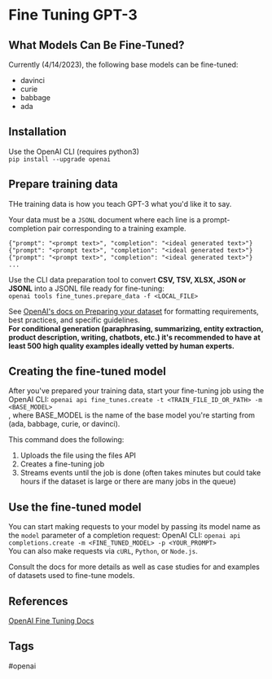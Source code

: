 # Fine Tuning GPT-3

## What Models Can Be Fine-Tuned?
Currently (4/14/2023), the following base models can be fine-tuned:  
* davinci  
* curie  
* babbage  
* ada  

## Installation
Use the OpenAI CLI (requires python3)  
`pip install --upgrade openai`  

## Prepare training data
THe training data is how you teach GPT-3 what you'd like it to say.  

Your data must be a `JSONL` document where each line is a prompt-completion pair corresponding to a training example.  
```
{"prompt": "<prompt text>", "completion": "<ideal generated text>"}
{"prompt": "<prompt text>", "completion": "<ideal generated text>"}
{"prompt": "<prompt text>", "completion": "<ideal generated text>"}
...
```
Use the CLI data preparation tool to convert **CSV, TSV, XLSX, JSON or JSONL** into a JSONL file ready for fine-tuning:  
`openai tools fine_tunes.prepare_data -f <LOCAL_FILE>`  

See [OpenAI's docs on Preparing your dataset](https://platform.openai.com/docs/guides/fine-tuning/preparing-your-dataset) for formatting requirements, best practices, and specific guidelines.  
**For conditional generation (paraphrasing, summarizing, entity extraction, product description, writing, chatbots, etc.) it's recommended to have at least 500 high quality examples ideally vetted by human experts.**  

## Creating the fine-tuned model
After you've prepared your training data, start your fine-tuning job using the OpenAI CLI:
`openai api fine_tunes.create -t <TRAIN_FILE_ID_OR_PATH> -m <BASE_MODEL>`  
, where BASE\_MODEL is the name of the base model you're starting from (ada, babbage, curie, or davinci).  

This command does the following:  
1. Uploads the file using the files API  
2. Creates a fine-tuning job  
3. Streams events until the job is done (often takes minutes but could take hours if the dataset is large or there are many jobs in the queue)  

## Use the fine-tuned model
You can start making requests to your model by passing its model name as the `model` parameter of a completion request:
OpenAI CLI: `openai api completions.create -m <FINE_TUNED_MODEL> -p <YOUR_PROMPT>`  
You can also make requests via `cURL`, `Python`, or `Node.js`.   



Consult the docs for more details as well as case studies for and examples of datasets used to fine-tune models.  

## References
[OpenAI Fine Tuning Docs](https://platform.openai.com/docs/guides/fine-tuning)

## Tags
#openai
